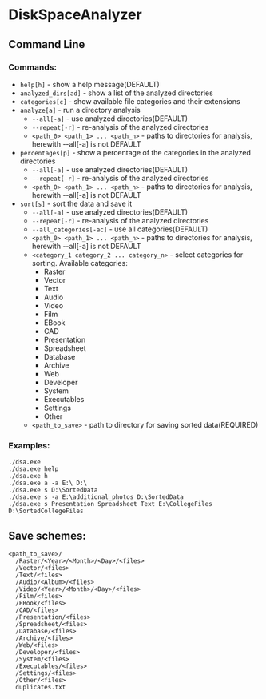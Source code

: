 # DiskSpaceAnalyzer

## Command Line
### Commands:
- `help[h]` - show a help message(DEFAULT)
- `analyzed_dirs[ad]` - show a list of the analyzed directories
- `categories[c]` - show available file categories and their extensions
- `analyze[a]` - run a directory analysis
  - `--all[-a]` - use analyzed directories(DEFAULT)
  - `--repeat[-r]` - re-analysis of the analyzed directories
  - `<path_0> <path_1> ... <path_n>` - paths to directories for analysis, herewith --all[-a] is not DEFAULT
- `percentages[p]` - show a percentage of the categories in the analyzed directories
  - `--all[-a]` - use analyzed directories(DEFAULT)
  - `--repeat[-r]` - re-analysis of the analyzed directories
  - `<path_0> <path_1> ... <path_n>` - paths to directories for analysis, herewith --all[-a] is not DEFAULT
- `sort[s]` - sort the data and save it
  - `--all[-a]` - use analyzed directories(DEFAULT)
  - `--repeat[-r]` - re-analysis of the analyzed directories
  - `--all_categories[-ac]` - use all categories(DEFAULT)
  - `<path_0> <path_1> ... <path_n>` - paths to directories for analysis, herewith --all[-a] is not DEFAULT
  - `<category_1 category_2 ... category_n>` - select categories for sorting. Available categories:
      - Raster
      - Vector
      - Text
      - Audio
      - Video
      - Film
      - EBook
      - CAD
      - Presentation
      - Spreadsheet
      - Database
      - Archive
      - Web
      - Developer
      - System
      - Executables
      - Settings
      - Other
  - `<path_to_save>` - path to directory for saving sorted data(REQUIRED)
### Examples:
```
./dsa.exe
./dsa.exe help
./dsa.exe h
./dsa.exe a -a E:\ D:\
./dsa.exe s D:\SortedData
./dsa.exe s -a E:\additional_photos D:\SortedData
./dsa.exe s Presentation Spreadsheet Text E:\CollegeFiles D:\SortedCollegeFiles
```
## Save schemes:
```
<path_to_save>/
  /Raster/<Year>/<Month>/<Day>/<files>
  /Vector/<files>
  /Text/<files>
  /Audio/<Album>/<files>
  /Video/<Year>/<Month>/<Day>/<files>
  /Film/<files>
  /EBook/<files>
  /CAD/<files>
  /Presentation/<files>
  /Spreadsheet/<files>
  /Database/<files>
  /Archive/<files>
  /Web/<files>
  /Developer/<files>
  /System/<files>
  /Executables/<files>
  /Settings/<files>
  /Other/<files>
  duplicates.txt
```